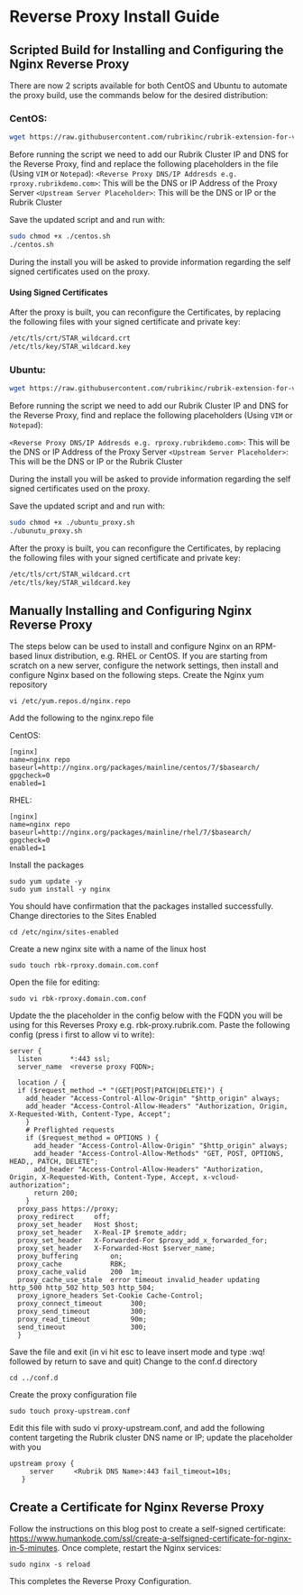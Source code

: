 # Reverse Proxy Install Guide

## Scripted Build for Installing and Configuring the Nginx Reverse Proxy

There are now 2 scripts available for both CentOS and Ubuntu to automate the proxy build, use the commands below for the desired distribution:

### CentOS:

```bash
wget https://raw.githubusercontent.com/rubrikinc/rubrik-extension-for-vcd/master/reverse-proxy-builds/centos.sh
```

Before running the script we need to add our Rubrik Cluster IP and DNS for the Reverse Proxy, find and replace the following placeholders in the file (Using `VIM` or `Notepad`):
`<Reverse Proxy DNS/IP Addresds e.g. rproxy.rubrikdemo.com>`: This will be the DNS or IP Address of the Proxy Server 
`<Upstream Server Placeholder>`: This will be the DNS or IP or the Rubrik Cluster

Save the updated script and and run with:

```bash
sudo chmod +x ./centos.sh
./centos.sh
```

During the install you will be asked to provide information regarding the self signed certificates used on the proxy.

#### Using Signed Certificates

After the proxy is built, you can reconfigure the Certificates, by replacing the following files with your signed certificate and private key:

```bash
/etc/tls/crt/STAR_wildcard.crt
/etc/tls/key/STAR_wildcard.key
```

### Ubuntu:

```bash
wget https://raw.githubusercontent.com/rubrikinc/rubrik-extension-for-vcd/master/reverse-proxy-builds/ubuntu_proxy.sh
```

Before running the script we need to add our Rubrik Cluster IP and DNS for the Reverse Proxy, find and replace the following placeholders (Using `VIM` or `Notepad`):

`<Reverse Proxy DNS/IP Addresds e.g. rproxy.rubrikdemo.com>`: This will be the DNS or IP Address of the Proxy Server
`<Upstream Server Placeholder>`: This will be the DNS or IP or the Rubrik Cluster

During the install you will be asked to provide information regarding the self signed certificates used on the proxy.

Save the updated script and and run with:

```bash
sudo chmod +x ./ubuntu_proxy.sh
./ubunutu_proxy.sh
```

After the proxy is built, you can reconfigure the Certificates, by replacing the following files with your signed certificate and private key:

```bash
/etc/tls/crt/STAR_wildcard.crt
/etc/tls/key/STAR_wildcard.key
```

## Manually Installing and Configuring Nginx Reverse Proxy

The steps below can be used to install and configure Nginx on an RPM-based linux distribution, e.g. RHEL or CentOS. If you are starting from scratch on a new server, configure the network settings, then install and configure Nginx based on the following steps.
Create the Nginx yum repository
```
vi /etc/yum.repos.d/nginx.repo
```

Add the following to the nginx.repo file

CentOS:
```
[nginx]
name=nginx repo
baseurl=http://nginx.org/packages/mainline/centos/7/$basearch/
gpgcheck=0
enabled=1
```
RHEL:
```
[nginx]
name=nginx repo
baseurl=http://nginx.org/packages/mainline/rhel/7/$basearch/
gpgcheck=0
enabled=1
```

Install the packages

```
sudo yum update -y
sudo yum install -y nginx
```

You should have confirmation that the packages installed successfully.
Change directories to the Sites Enabled
```
cd /etc/nginx/sites-enabled
```

Create a new nginx site with a name of the linux host
```
sudo touch rbk-rproxy.domain.com.conf
```

Open the file for editing:
```
sudo vi rbk-rproxy.domain.com.conf
```
Update the the placeholder in the config below<reverse proxy FQDN> with the FQDN you will be using for this Reverses Proxy e.g. rbk-proxy.rubrik.com.
Paste the following config (press i first to allow vi to write):
```
server {
  listen       *:443 ssl;
  server_name  <reverse proxy FQDN>;
  
  location / {
  if ($request_method ~* "(GET|POST|PATCH|DELETE)") {
    add_header "Access-Control-Allow-Origin" "$http_origin" always;
    add_header "Access-Control-Allow-Headers" "Authorization, Origin, X-Requested-With, Content-Type, Accept";
    }
    # Preflighted requests
    if ($request_method = OPTIONS ) {
      add_header "Access-Control-Allow-Origin" "$http_origin" always;
      add_header "Access-Control-Allow-Methods" "GET, POST, OPTIONS, HEAD,, PATCH, DELETE";
      add_header "Access-Control-Allow-Headers" "Authorization, Origin, X-Requested-With, Content-Type, Accept, x-vcloud-authorization";
      return 200;
    }
  proxy_pass https://proxy;
  proxy_redirect     off;
  proxy_set_header   Host $host;
  proxy_set_header   X-Real-IP $remote_addr;
  proxy_set_header   X-Forwarded-For $proxy_add_x_forwarded_for;
  proxy_set_header   X-Forwarded-Host $server_name;
  proxy_buffering        on;
  proxy_cache            RBK;
  proxy_cache_valid      200  1m;
  proxy_cache_use_stale  error timeout invalid_header updating http_500 http_502 http_503 http_504;
  proxy_ignore_headers Set-Cookie Cache-Control;
  proxy_connect_timeout       300;
  proxy_send_timeout          300;
  proxy_read_timeout          90m;
  send_timeout                300;
  }
  ```

Save the file and exit (in vi hit esc to leave insert mode and type :wq! followed by return to save and quit)
Change to the conf.d directory

```
cd ../conf.d
```

Create the proxy configuration file

```
sudo touch proxy-upstream.conf
```

Edit this file with sudo vi proxy-upstream.conf, and add the following content targeting the Rubrik cluster DNS name or IP; update the placeholder <Rubrik DNS Name> with you 

```
upstream proxy {
     server     <Rubrik DNS Name>:443 fail_timeout=10s;
   }
   ```
   
## Create a Certificate for Nginx Reverse Proxy

Follow the instructions on this blog post to create a self-signed certificate: https://www.humankode.com/ssl/create-a-selfsigned-certificate-for-nginx-in-5-minutes. 
Once complete, restart the Nginx services:

```
sudo nginx -s reload
```

This completes the Reverse Proxy Configuration.
